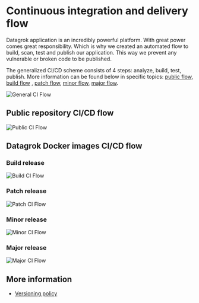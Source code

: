 <!-- TITLE: CI/CD Flow -->
<!-- SUBTITLE: -->

# Continuous integration and delivery flow

Datagrok application is an incredibly powerful platform. With great power comes great responsibility. Which is why we
created an automated flow to build, scan, test and publish our application. This way we prevent any vulnerable or broken
code to be published.

The generalized CI/CD scheme consists of 4 steps: analyze, build, test, publish. More information can be found below in
specific topics: [public flow](#public-repository-cicd-flow), [build flow](#build-release)
, [patch flow](#patch-release), [minor flow](#minor-release), [major flow](#major-release).

![General CI Flow](../img/CI_Flow.png)

## Public repository CI/CD flow

![Public CI Flow](../img/CI_public.jpg)

## Datagrok Docker images CI/CD flow

### Build release

![Build CI Flow](../img/CI_branch.jpg)

### Patch release

![Patch CI Flow](../img/CI_patch.jpg)

### Minor release

![Minor CI Flow](../img/CI_minor.jpg)

### Major release

![Major CI Flow](../img/CI_major.jpg)

## More information

* [Versioning policy](../admin/releases/versioning-policy.md)
